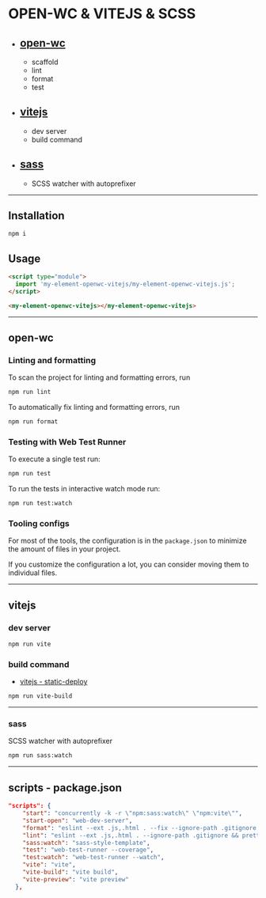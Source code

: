 # OPEN-WC & VITEJS & SCSS

- ## [open-wc](https://github.com/open-wc/open-wc)

  - scaffold
  - lint
  - format
  - test

- ## [vitejs](https://vitejs.dev/)

  - dev server
  - build command

- ## [sass](https://github.com/oscarmarina/sass-style-template)
  - SCSS watcher with autoprefixer

<hr>

## Installation

```bash
npm i
```

## Usage

```html
<script type="module">
  import 'my-element-openwc-vitejs/my-element-openwc-vitejs.js';
</script>

<my-element-openwc-vitejs></my-element-openwc-vitejs>
```

<hr>

## open-wc

### Linting and formatting

To scan the project for linting and formatting errors, run

```bash
npm run lint
```

To automatically fix linting and formatting errors, run

```bash
npm run format
```

### Testing with Web Test Runner

To execute a single test run:

```bash
npm run test
```

To run the tests in interactive watch mode run:

```bash
npm run test:watch
```

### Tooling configs

For most of the tools, the configuration is in the `package.json` to minimize the amount of files in your project.

If you customize the configuration a lot, you can consider moving them to individual files.

<hr>

## vitejs

### dev server

```bash
npm run vite
```

### build command

- [vitejs - static-deploy](https://vitejs.dev/guide/static-deploy.html)

```bash
npm run vite-build
```

<hr>

### sass

SCSS watcher with autoprefixer

```bash
npm run sass:watch
```
<hr>

## scripts - package.json

```json
"scripts": {
    "start": "concurrently -k -r \"npm:sass:watch\" \"npm:vite\"",
    "start-open": "web-dev-server",
    "format": "eslint --ext .js,.html . --fix --ignore-path .gitignore && prettier \"**/*.js\" --write --ignore-path .gitignore",
    "lint": "eslint --ext .js,.html . --ignore-path .gitignore && prettier \"**/*.js\" --check --ignore-path .gitignore",
    "sass:watch": "sass-style-template",
    "test": "web-test-runner --coverage",
    "test:watch": "web-test-runner --watch",
    "vite": "vite",
    "vite-build": "vite build",
    "vite-preview": "vite preview"
  },
```
